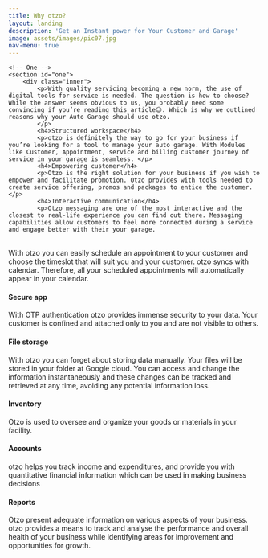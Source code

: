 ```yaml
---
title: Why otzo?
layout: landing
description: 'Get an Instant power for Your Customer and Garage'
image: assets/images/pic07.jpg
nav-menu: true
---
```


<!-- Main -->
<div id="main">

	<!-- One -->
	<section id="one">
		<div class="inner">
			<p>With quality servicing becoming a new norm, the use of digital tools for service is needed. The question is how to choose? While the answer seems obvious to us, you probably need some convincing if you’re reading this article😉. Which is why we outlined reasons why your Auto Garage should use otzo.
			</p>
			<h4>Structured workspace</h4>
			<p>otzo is definitely the way to go for your business if you’re looking for a tool to manage your auto garage. With Modules like Customer, Appointment, service and billing customer journey of service in your garage is seamless. </p>
			<h4>Empowering customer</h4>
			<p>Otzo is the right solution for your business if you wish to empower and facilitate promotion. Otzo provides with tools needed to create service offering, promos and packages to entice the customer. </p>
			<h4>Interactive communication</h4>
			<p>Otzo messaging are one of the most interactive and the closest to real-life experience you can find out there. Messaging capabilities allow customers to feel more connected during a service and engage better with their your garage.
<br/>With otzo you can easily schedule an appointment to your customer and choose the timeslot that will suit you and your customer. otzo syncs with calendar. Therefore, all your scheduled appointments will automatically appear in your calendar.
</p>
			<h4>Secure app</h4>
			<p>With OTP authentication otzo provides immense security to your data. Your customer is confined and attached only to you and are not visible to others.  </p>
			<h4>File storage</h4>
			<p>With otzo you can forget about storing data manually. Your files will be stored in your folder at Google cloud. You can access and change the information instantaneously and these changes can be tracked and retrieved at any time, avoiding any potential information loss.</p>
			<h4>Inventory</h4>
			<p>Otzo is used to oversee and organize your goods or materials in your facility.</p>
			<h4>Accounts</h4>
			<p>otzo helps you track income and expenditures, and provide you with quantitative financial information which can be used in making business decisions</p>
			<h4>Reports</h4>
			<p>Otzo present adequate information on various aspects of your business. otzo provides a means to track and analyse the performance and overall health of your business while identifying areas for improvement and opportunities for growth.</p>
		</div>
	<section>
</div>
